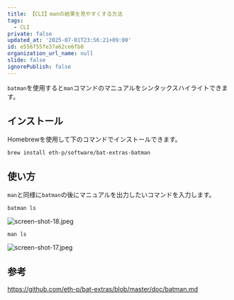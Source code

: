 ```yaml
---
title: 【CLI】manの結果を見やすくする方法
tags:
  - CLI
private: false
updated_at: '2025-07-01T23:56:21+09:00'
id: e556f55fe37a62ce6fb0
organization_url_name: null
slide: false
ignorePublish: false
---
```

`batman`を使用すると`man`コマンドのマニュアルをシンタックスハイライトできます。

## インストール

Homebrewを使用して下のコマンドでインストールできます。

```terminal
brew install eth-p/software/bat-extras-batman
```

## 使い方

`man`と同様に`batman`の後にマニュアルを出力したいコマンドを入力します。

```terminal
batman ls
```

![screen-shot-18.jpeg](https://qiita-image-store.s3.ap-northeast-1.amazonaws.com/0/2342443/615d669e-23bd-4027-9de5-e5712df342ca.jpeg)

```terminal
man ls
```

![screen-shot-17.jpeg](https://qiita-image-store.s3.ap-northeast-1.amazonaws.com/0/2342443/084b45f1-62b0-4bde-9465-af64e8dd2810.jpeg)

## 参考

https://github.com/eth-p/bat-extras/blob/master/doc/batman.md
